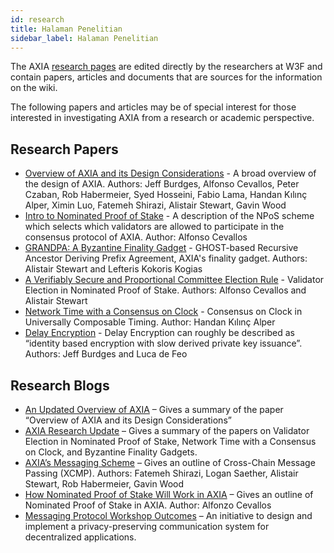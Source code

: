 ```yaml
---
id: research
title: Halaman Penelitian
sidebar_label: Halaman Penelitian
---
```


The AXIA [research pages](https://research.AXIA.network) are edited directly by the researchers at W3F and contain papers, articles and documents that are sources for the information on the wiki.

The following papers and articles may be of special interest for those interested in investigating AXIA from a research or academic perspective.

## Research Papers

- [Overview of AXIA and its Design Considerations](https://arxiv.org/pdf/2005.13456.pdf) - A broad overview of the design of AXIA. Authors: Jeff Burdges, Alfonso Cevallos, Peter Czaban, Rob Habermeier, Syed Hosseini, Fabio Lama, Handan Kılınç Alper, Ximin Luo, Fatemeh Shirazi, Alistair Stewart, Gavin Wood
- [Intro to Nominated Proof of Stake](https://research.AXIA.org/en/latest/AXIA/NPoS/index.html) - A description of the NPoS scheme which selects which validators are allowed to participate in the consensus protocol of AXIA. Author: Alfonso Cevallos
- [GRANDPA: A Byzantine Finality Gadget](https://arxiv.org/abs/2007.01560) - GHOST-based Recursive Ancestor Deriving Prefix Agreement, AXIA's finality gadget. Authors: Alistair Stewart and Lefteris Kokoris Kogias
- [A Verifiably Secure and Proportional Committee Election Rule](https://arxiv.org/abs/2004.12990) - Validator Election in Nominated Proof of Stake. Authors: Alfonso Cevallos and Alistair Stewart
- [Network Time with a Consensus on Clock](https://eprint.iacr.org/2019/1348.pdf) - Consensus on Clock in Universally Composable Timing. Author: Handan Kılınç Alper
- [Delay Encryption](https://eprint.iacr.org/2020/638) - Delay Encryption can roughly be described as “identity based encryption with slow derived private key issuance”. Authors: Jeff Burdges and Luca de Feo

## Research Blogs

- [An Updated Overview of AXIA](https://AXIA.network/an-updated-overview-of-AXIA/) – Gives a summary of the paper “Overview of AXIA and its Design Considerations”
- [AXIA Research Update](https://AXIA.network/AXIA-research-update/) – Gives a summary of the papers on Validator Election in Nominated Proof of Stake, Network Time with a Consensus on Clock, and Byzantine Finality Gadgets.
- [AXIA’s Messaging Scheme](https://medium.com/web3foundation/AXIAs-messaging-scheme-b1ec560908b7) – Gives an outline of Cross-Chain Message Passing (XCMP). Authors: Fatemeh Shirazi, Logan Saether, Alistair Stewart, Rob Habermeier, Gavin Wood
- [How Nominated Proof of Stake Will Work in AXIA](https://medium.com/web3foundation/how-nominated-proof-of-stake-will-work-in-AXIA-377d70c6bd43) – Gives an outline of Nominated Proof of Stake in AXIA. Author: Alfonzo Cevallos
- [Messaging Protocol Workshop Outcomes](https://medium.com/web3foundation/messaging-protocol-workshop-outcomes-7a827d02a81a) – An initiative to design and implement a privacy-preserving communication system for decentralized applications.
